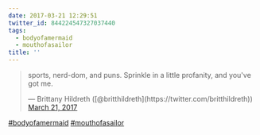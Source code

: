 ```yaml
---
date: 2017-03-21 12:29:51
twitter_id: 844224547327037440
tags:
  - bodyofamermaid
  - mouthofasailor
title: ''
---
```


<blockquote class="twitter-tweet"><p lang="en" dir="ltr">sports, nerd-dom, and puns. Sprinkle in a little profanity, and you&#39;ve got me.</p>&mdash; Brittany Hildreth ([@britthildreth](https://twitter.com/britthildreth)) <a href="https://twitter.com/britthildreth/status/844224144464105472?ref_src=twsrc%5Etfw">March 21, 2017</a></blockquote>
<script async src="https://platform.twitter.com/widgets.js" charset="utf-8"></script>

[#bodyofamermaid](https://twitter.com/hashtag/bodyofamermaid) [#mouthofasailor](https://twitter.com/hashtag/mouthofasailor)
